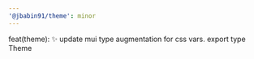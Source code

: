 ```yaml
---
'@jbabin91/theme': minor
---
```


feat(theme): :sparkles: update mui type augmentation for css vars. export type Theme
